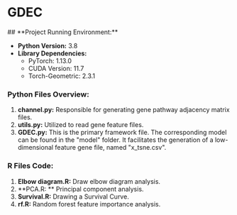 <h1>GDEC</h1>
## **Project Running Environment:**

- **Python Version:** 3.8
- **Library Dependencies:**
  - PyTorch: 1.13.0
  - CUDA Version: 11.7
  - Torch-Geometric: 2.3.1

### **Python Files Overview:**

1. **channel.py:** Responsible for generating gene pathway adjacency matrix files.
2. **utils.py:** Utilized to read gene feature files.
3. **GDEC.py:** This is the primary framework file. The corresponding model can be found in the "model" folder. It facilitates the generation of a low-dimensional feature gene file, named "x_tsne.csv".

### **R Files Code:**

1. **Elbow diagram.R:** Draw elbow diagram analysis.
2. **PCA.R: ** Principal component analysis.
3. **Survival.R:** Drawing a Survival Curve.
4. **rf.R:** Random forest feature importance analysis.
   
 
